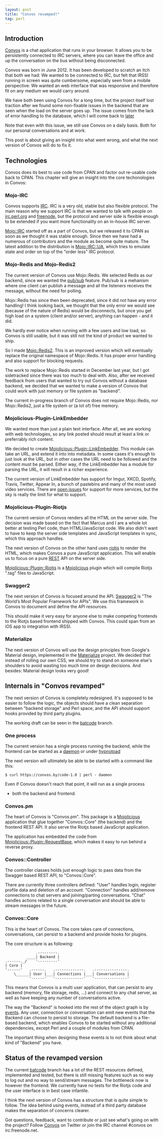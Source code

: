 ```yaml
---
layout: post
title: "Convos revamped!"
tag: perl
---
```


## Introduction

[Convos](http://convos.by/) is a chat application that runs in your browser.
It allows you to be persistently connected to IRC servers, where you can leave
the office and up the conversation on the bus without being disconnected.

Convos was born in June 2012. It has been developed to scratch an itch that
both we had: We wanted to be connected to IRC, but felt that IRSSI running in
screen was quite cumbersome, especially seen from a mobile perspective: We
wanted an web interface that was responsive and therefore fit on any medium we
would carry around.

We have both been using Convos for a long time, but the project itself lost
traction after we found some non-fixable issues in the backend that are seen
when the load on the server goes up. The issue comes from the lack of error
handling to the database, which I will come back to [later](#mojo-redis-and-mojo-redis2)

Note that even with this issue, we still use Convos on a daily basis. Both for
our personal conversations and at work.

This post is about giving an insight into what went wrong, and what the next
version of Convos will do to fix it.

## Technologies

Convos does its best to use code from CPAN and factor out re-usable code back
to CPAN. This chapter will give an insight into the core techonologies
in Convos:

### Mojo-IRC

Convos supports [IRC](https://en.wikipedia.org/wiki/Internet_Relay_Chat). IRC
is a very old, stable but also flexible protocol. The main reason why we
support IRC is that we wanted to talk with people on [irc.perl.org](http://www.irc.perl.org/)
and [freenode](http://freenode.net), but the protocol and server side is
flexible enough to be extended if you want more functionality on an in-house
IRC server.

[Mojo::IRC](https://metacpan.org/release/Mojo-IRC) started off as a part of
Convos, but we released it to CPAN as soon as we thought it was stable enough.
Since then we have had a numerous of contributors and the module as become
quite mature. The latest addition to the distribution is
[Mojo::IRC::UA](https://metacpan.org/pod/Mojo::IRC::UA), which tries to emulate
state and order on top of the "order less" IRC protocol.

### Mojo-Redis and Mojo-Redis2

The current version of Convos use Mojo::Redis. We selected Redis as our
backend, since we wanted the [pub/sub](http://redis.io/topics/pubsub)
feature. Pub/sub is a mehanism where one client can publish a message and all
the listeners receives the message, without the need for polling.

Mojo::Redis has since then been deprecated, since it did not have any error
handling! I think looking back, we thought that the only error we would see
(because of the nature of Redis) would be disconnects, but once you get high
load on a system (client and/or server), anything can happen - and it did.

We hardly ever notice when running with a few users and low load, so Convos is
still usable, but it was still not the kind of product we wanted to ship.

So I made [Mojo::Redis2](https://metacpan.org/release/Mojo-Redis2). This is
an improved version which will eventually replace the original namespace of
Mojo::Redis. It has proper error handling and also support for blocking
requests.

The work to replace Mojo::Redis started in December last year, but I got
sidetracked since there was too much to deal with. Also, after we received
feedback from users that wanted to try out Convos without a database backend,
we decided that we wanted to make a version of Convos that could work with
just memory or file system as "backend".

The current in-progress branch of Convos does not require Mojo::Redis, nor
Mojo::Redis2, just a file system or (a lot of) free memory.

### Mojolicious-Plugin-LinkEmbedder

We wanted more than just a plain text interface. After all, we are working
with web technologies, so any link posted should result at least a link or
preferrably rich content.

We decided to create [Mojolicious::Plugin::LinkEmbedder](https://metacpan.org/release/Mojolicious-Plugin-LinkEmbedder).
This module can take an URL, and extend it into into metadata. In some cases it's
enough to just look at the URL, but in other cases the URL need to be followed
and the content must be parsed. Either way, if the LinkEmbedder has a module
for parsing the URL, it will result in a richer experience.

The current version of LinkEmbedder has support for Imgur, XKCD, Spotify,
Travis, Twitter, Appear In, a bunch of pastebins and many of the most used
video services. There are [open issues](https://github.com/jhthorsen/mojolicious-plugin-linkembedder/issues)
for support for more services, but the sky is really the limit for what to
support.

### Mojolicious-Plugin-Riotjs

The current version of Convos renders all the HTML on the server side. The
decision was made based on the fact that Marcus and I are a whole lot better
at testing Perl code, than HTML/JavaScript code. We also didn't want to
have to keep the server side templates and JavaScript templates in sync, which
this approach handles.

The next version of Convos on the other hand uses [riotjs](http://riotjs.com)
to render the HTML, which makes Convos a pure JavaScript application. This
will enable us to focus on a pure [REST](#swagger2_and_json-validator)
API on the server side.

[Mojolicious::Plugin::Riotjs](https://metacpan.org/pod/Mojolicious::Plugin::Riotjs)
is a [Mojolicious](http://mojolicio.us/) plugin which will compile Riotjs
".tag" files to JavaScript.

### Swagger2

The next version of Convos is focused around the API.
[Swagger2](http://thorsen.pm/perl/programming/2015/07/05/mojolicious-swagger2.html)
is "The World’s Most Popular Framework for APIs". We use this framework in
Convos to document and define the API resources.

This should make it very easy for anyone else to make competing frontends to
the Riotjs based frontend shipped with Convos. This could span from an iOS app
to integration with IRSSI.

### Materialize

The next version of Convos will use the design principles from Google's
Material design, implemented in the [Materialize](http://materializecss.com/)
project. We decided that instead of rolling our own CSS, we should try to
stand on someone else's shoulders to avoid wasting too much time on design
decisions. And besides: Material design looks very good!

## Internals in "Convos revamped"

The next version of Convos is completely redesigned. It's supposed to be
easier to follow the logic, the objects should have a clean separation between
"backend storage" and Perl space, and the API should support hooks provided by
third party plugins.

The working draft can be seen in the [batcode](https://github.com/Nordaaker/convos/tree/batcode)
branch.

### One process

The current version has a single process running the backend, while the frontend
can be started as a
[daemon](https://metacpan.org/pod/Mojolicious::Command::daemon) or under
[hypnotoad](https://metacpan.org/pod/distribution/Mojolicious/script/hypnotoad)

The next version will ultimately be able to be started with a command like
this:

    $ curl https://convos.by/code-1.0 | perl - daemon

Even if Convos doesn't reach that point, it will run as a single process
- both the backend and frontend.

### Convos.pm

The heart of Convos is "Convos.pm". This package is a
[Mojolicious](https://metacpan.org/pod/Mojolicious) application that glue
together "Convos::Core" (the backend) and the frontend REST API. It also serve
the Riotjs based JavaScript application.

The application has embedded the code from [Mojolicious::Plugin::RequestBase](https://metacpan.org/pod/Mojolicious::Plugin::RequestBase),
which makes it easy to run behind a reverse proxy.

### Convos::Controller

The controller classes holds just enough logic to pass data from the Swagger
based REST API, to "Convos::Core".

There are currently three controllers defined: "User" handles login, register
profile data and deletion of an account. "Connection" handles add/remove
connections to chat servers and joining/parting conversations. "Chat" handles
actions related to a single conversation and should be able to stream messages
in the future.

### Convos::Core

This is the heart of Convos. The core takes care of connections,
conversations, can persist to a backend and provide hooks for plugins.

The core structure is as following:


                  .---------.
              ____| Backend |
    .------._/    '---------'
    | Core |
    '------'   .------.   .-------------.   .---------------.
        \______| User |___| Connections |___| Conversations |
               '------'   '-------------'   '---------------'

This means that Convos is a multi user application, that can persist
to any backend (memory, file storage, redis, ...) and connect to any chat
server, as well as have keeping any number of conversations active.

The way the "Backend" is hooked into the rest of the object graph is by
[events](https://metacpan.org/pod/Mojo::EventEmitter). Any user, connection or
conversation can emit new events that the Backend can choose to persist to
storage. The default backend is a file-based backend, which enables Convos to
be started without any additional dependencies, except Perl and a couple of
modules from CPAN.

The important thing when designing these events is to not think about what
kind of "Backend" you have.

## Status of the revamped version

The current [batcode](https://github.com/Nordaaker/convos/tree/batcode) branch
has a lot of the REST resources defined, implemented and tested, but there is
still missing features such as no way to log out and no way to send/stream
messages. The bottleneck now is however the frontend. We currently have no
tests for the Riotjs code and the user interface is in best case infantile.

I think the next version of Convos has a structure that is quite simple to
follow. The idea behind using events, instead of a third party database makes
the separation of concerns clearer.

Got questions, feedback, want to contribute or just see what's going on with
the project? Follow [Convos](http://twitter.com/convosby) on Twitter or
join the IRC channel #convos on irc.freenode.net.
